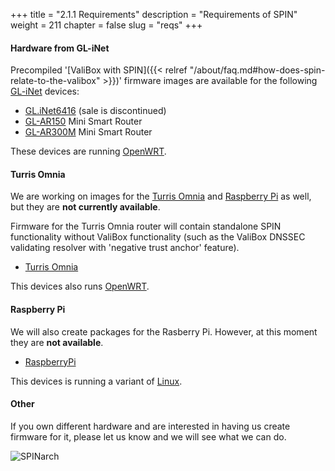 +++
title = "2.1.1 Requirements"
description = "Requirements of SPIN"
weight = 211
chapter = false
slug = "reqs"
+++

#### Hardware from GL-iNet
Precompiled '[ValiBox with SPIN]({{< relref "/about/faq.md#how-does-spin-relate-to-the-valibox" >}})' firmware images are available for the following [GL-iNet](https://www.gl-inet.com/) devices:

* [GL.iNet6416](https://www.gl-inet.com/gl-inet6416/) (sale is discontinued)
* [GL-AR150](https://www.gl-inet.com/ar150/) Mini Smart Router
* [GL-AR300M](https://www.gl-inet.com/ar300m/) Mini Smart Router

These devices are running [OpenWRT](https://openwrt.org/).

#### Turris Omnia
We are working on images for the [Turris Omnia](https://omnia.turris.cz/en/) and [Raspberry Pi](https://www.raspberrypi.org/) as well, but they are **not currently available**.

Firmware for the Turris Omnia router will contain standalone SPIN functionality without ValiBox functionality (such as the ValiBox DNSSEC validating resolver with 'negative trust anchor' feature).

* [Turris Omnia](https://omnia.turris.cz/en/) 

This devices also runs [OpenWRT](https://openwrt.org/).

#### Raspberry Pi
We will also create packages for the Rasberry Pi. However, at this moment they are **not available**.

* [RaspberryPi](https://www.raspberrypi.org/)

This devices is running a variant of [Linux](https://en.wikipedia.org/wiki/Linux).

#### Other
If you own different hardware and are interested in having us create firmware for it, please let us know and we will see what we can do. 

![SPINarch](/images/glinet.png?width=40pc&classes=shadow "GL-iNet logo")